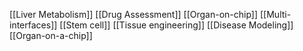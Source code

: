 [[Liver Metabolism]]
[[Drug Assessment]]
[[Organ-on-chip]]
[[Multi-interfaces]]
[[Stem cell]]
[[Tissue engineering]]
[[Disease Modeling]]
[[Organ-on-a-chip]]
